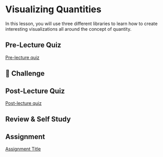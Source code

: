 # Visualizing Quantities

In this lesson, you will use three different libraries to learn how to create interesting visualizations all around the concept of quantity. 
## Pre-Lecture Quiz

[Pre-lecture quiz]()

## 🚀 Challenge


## Post-Lecture Quiz

[Post-lecture quiz]()

## Review & Self Study


## Assignment

[Assignment Title](assignment.md)
